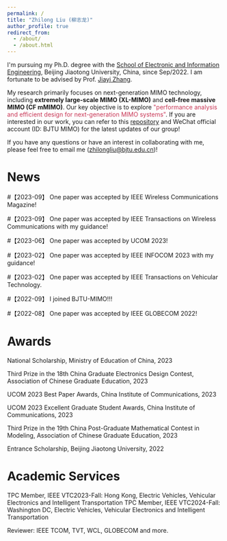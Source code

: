 ```yaml
---
permalink: /
title: "Zhilong Liu (柳志龙)"
author_profile: true
redirect_from: 
  - /about/
  - /about.html
---
```


I'm pursuing my Ph.D. degree with the [School of Electronic and Information Engineering](http://eie.bjtu.edu.cn/), Beijing Jiaotong University, China, since Sep/2022. I am fortunate to be advised by Prof. [Jiayi Zhang](https://sites.google.com/site/jiayizhang8650/). 

My research primarily focuses on next-generation MIMO technology, including **extremely large-scale MIMO (XL-MIMO)** and **cell-free massive MIMO (CF mMIMO)**. Our key objective is to explore <font color="#C93756">"performance analysis and efficient design for next-generation MIMO systems"</font>. If you are interested in our work, you can refer to this [repository](https://github.com/BJTU-MIMO) and WeChat official account (ID: BJTU MIMO) for the latest updates of our group!

If you have any questions or have an interest in collaborating with me, please feel free to email me (zhilongliu@bjtu.edu.cn)!


News
======
#【2023-09】 One paper was accepted by IEEE Wireless Communications Magazine!

#【2023-09】 One paper was accepted by IEEE Transactions on Wireless Communications with my guidance!

#【2023-06】 One paper was accepted by UCOM 2023!

#【2023-02】 One paper was accepted by IEEE INFOCOM 2023 with my guidance!

#【2023-02】 One paper was accepted by IEEE Transactions on Vehicular Technology.

#【2022-09】 I joined BJTU-MIMO!!!

#【2022-08】 One paper was accepted by IEEE GLOBECOM 2022!

Awards
======
National Scholarship, Ministry of Education of China, 2023

Third Prize in the 18th China Graduate Electronics Design Contest, Association of Chinese Graduate Education, 2023

UCOM 2023 Best Paper Awards, China Institute of Communications, 2023

UCOM 2023 Excellent Graduate Student Awards, China Institute of Communications, 2023

Third Prize in the 19th China Post-Graduate Mathematical Contest in Modeling, Association of Chinese Graduate Education, 2023

Entrance Scholarship, Beijing Jiaotong University, 2022


Academic Services
======
TPC Member, IEEE VTC2023-Fall: Hong Kong, Electric Vehicles, Vehicular Electronics and Intelligent Transportation
TPC Member, IEEE VTC2024-Fall: Washington DC, Electric Vehicles, Vehicular Electronics and Intelligent Transportation

Reviewer: IEEE TCOM, TVT, WCL, GLOBECOM and more.



